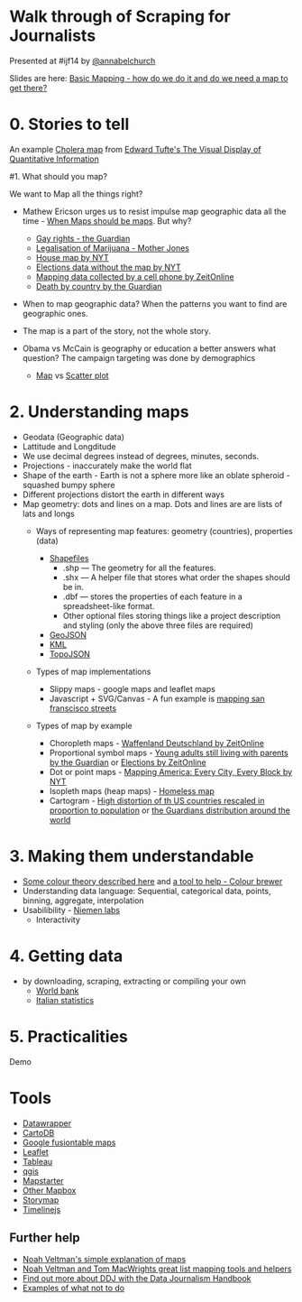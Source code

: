 # Walk through of Scraping for Journalists

Presented at #ijf14 by [@annabelchurch](http://twitter.com/annabelchurch)

Slides are here: [Basic Mapping - how do we do it and do we need a map to get there?](https://docs.google.com/presentation/d/1qB4ChCdoXVfPzXKDS33Z1INAugeKDysb6ttqjxb6-_U/edit?usp=sharing)

# 0. Stories to tell

An example [Cholera map](http://en.wikipedia.org/wiki/1854_Broad_Street_cholera_outbreak) from [Edward Tufte's The Visual Display of Quantitative Information](http://www.edwardtufte.com/tufte/books_vdqi)


#1. What should you map? 

We want to Map all the things right?

* Mathew Ericson urges us to resist impulse map geographic data all the time - [When Maps should be maps](http://www.ericson.net/content/2011/10/when-maps-shouldnt-be-maps/). But why?
	* [Gay rights - the Guardian](http://www.theguardian.com/world/interactive/2012/may/08/gay-rights-united-states)
    * [Legalisation of Marijuana - Mother Jones ](http://www.motherjones.com/politics/2014/02/pot-marijuana-legalization-map-states)
	* [House map by NYT](http://elections.nytimes.com/2010/results/house)
	* [Elections data without the map by NYT](http://www.nytimes.com/interactive/2011/09/30/us/politics/keys-to-victory.html?_r=0)
	* [Mapping data collected by a cell phone by ZeitOnline](http://www.zeit.de/datenschutz/malte-spitz-data-retention)
	* [Death by country by the Guardian](http://www.theguardian.com/world/datablog/2014/mar/27/death-penalty-statistics-2013-by-country)
	
* When to map geographic data? When the patterns you want to find are geographic ones.

* The map is a part of the story, not the whole story. 

* Obama vs McCain is geography or education a better answers what question? The campaign targeting was done by demographics	
	* [Map](http://elections.nytimes.com/2010/results/house) vs [Scatter plot](http://www.nytimes.com/interactive/2011/09/30/us/politics/keys-to-victory.html)
        
# 2. Understanding maps

* Geodata (Geographic data)
* Lattitude and Longditude
* We use decimal degrees instead of degrees, minutes, seconds.
* Projections - inaccurately make the world flat
* Shape of the earth - Earth is not a sphere more like an oblate spheroid - squashed bumpy sphere
* Different projections distort the earth in different ways      
* Map geometry: dots and lines on a map. Dots and lines are are lists of lats and longs
    * Ways of representing map features: geometry (countries), properties (data)
        * [Shapefiles](http://en.wikipedia.org/wiki/Shapefile)
           	*   .shp — The geometry for all the features.
            *   .shx — A helper file that stores what order the shapes should be in.
            *   .dbf — stores the properties of each feature in a spreadsheet-like format.
             * Other optional files storing things like a project description and styling (only the above three files are required)
        * [GeoJSON](http://geojson.org/)
        * [KML](https://developers.google.com/kml/)
        * [TopoJSON](https://github.com/mbostock/topojson/wiki)
    
   * Types of map implementations
       * Slippy maps - google maps and leaflet maps
       * Javascript + SVG/Canvas - A fun example is [mapping san franscisco streets](http://sfstreets.noahveltman.com/)
       
    * Types of map by example
       * Choropleth maps - [Waffenland Deutschland by ZeitOnline](http://www.zeit.de/2014/04/waffen-deutschland)   
       * Proportional symbol maps - [Young adults still living with parents by the Guardian](http://www.theguardian.com/news/datablog/2014/mar/24/young-adults-still-living-with-parents-europe-country-breakdown) or [Elections by ZeitOnline](http://www.zeit.de/politik/deutschland/electionland)
        * Dot or point maps - [Mapping America: Every City, Every Block by NYT](http://projects.nytimes.com/census/2010/explorer)
        * Isopleth maps (heap maps) - [Homeless map](http://cartifact.com/webmaps/homeless/)
        * Cartogram - [High distortion of th US countries rescaled in proportion to population](http://upload.wikimedia.org/wikipedia/commons/4/47/Cartlinearlarge.png) or [the Guardians distribution around the world](http://www.viewsoftheworld.net/wp-content/uploads/2013/08/GuardianNews2012_WithoutBritain_Oceans.jpg)


# 3. Making them understandable 
    
* [Some colour theory described here](http://earthobservatory.nasa.gov/blogs/elegantfigures/2013/08/05/subtleties-of-color-part-1-of-6/) and [a tool to help - Colour brewer](http://colorbrewer2.org/)
* Understanding data language: Sequential, categorical data, points, binning, aggregate, interpolation
 * Usabilibility - [Niemen labs](http://www.nngroup.com/articles/)   
    * Interactivity

# 4. Getting data
* by downloading, scraping, extracting or compiling your own
	* [World bank](http://data.worldbank.org/indicator/SP.RUR.TOTL.ZS)
    * [Italian statistics](http://www.istat.it/en/archive/50621)
    
# 5. Practicalities

Demo


# Tools
* [Datawrapper](https://datawrapper.de/)
* [CartoDB](http://cartodb.com/)
* [Google fusiontable maps](https://support.google.com/fusiontables/answer/2571232?hl=en)
* [Leaflet](http://leafletjs.com/)
* [Tableau](http://www.tableausoftware.com/public/)
* [qgis](http://www.qgis.org/en/site/)
* [Mapstarter](http://mapstarter.com/)
* [Other Mapbox](https://www.mapbox.com/tilemill/)
* [Storymap](http://storymap.knightlab.com/) 
* [Timelinejs](http://timeline.knightlab.com/)
    
## Further help

* [Noah Veltman's simple explanation of maps](https://github.com/veltman/learninglunches/tree/master/maps)
* [Noah Veltman and Tom MacWrights great list mapping tools and helpers](https://github.com/veltman/maps-nicar14) 
* [Find out more about DDJ with the Data Journalism Handbook](http://www.datajournalismhandbook.org/)
* [Examples of what not to do](http://misguidedmaps.com/)
    






